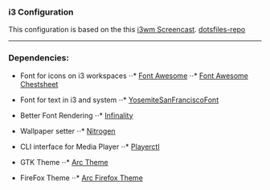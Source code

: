 ### i3 Configuration
This configuration is based on the this [i3wm Screencast](https://www.youtube.com/watch?v=j1I63wGcvU4&list=PL5ze0DjYv5DbCv9vNEzFmP6sU7ZmkGzcf).
[dotsfiles-repo](https://github.com/bookercodes/dotfiles/tree/ubuntu)

---

### Dependencies:
* Font for icons on i3 workspaces
⋅⋅* [Font Awesome](https://github.com/FortAwesome/Font-Awesome)
⋅⋅* [Font Awesome Chestsheet](http://fontawesome.io/cheatsheet/)

* Font for text in i3 and system
⋅⋅* [YosemiteSanFranciscoFont](https://github.com/supermarin/YosemiteSanFranciscoFont)

* Better Font Rendering
⋅⋅* [Infinality](http://www.webupd8.org/2013/06/better-font-rendering-in-linux-with.html)

* Wallpaper setter
⋅⋅* [Nitrogen](http://projects.l3ib.org/nitrogen/)

* CLI interface for Media Player
⋅⋅* [Playerctl](https://github.com/acrisci/playerctl)

* GTK Theme
⋅⋅* [Arc Theme](https://github.com/horst3180/Arc-theme)

* FireFox Theme
⋅⋅* [Arc Firefox Theme](https://github.com/horst3180/arc-firefox-theme)
